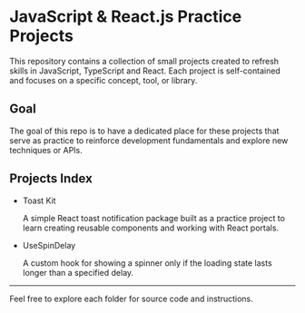 # JavaScript & React.js Practice Projects

This repository contains a collection of small projects created to refresh skills in JavaScript, TypeScript and React. Each project is self-contained and focuses on a specific concept, tool, or library.

## Goal

The goal of this repo is to have a dedicated place for these projects that serve as practice to reinforce development fundamentals and explore new techniques or APIs.

## Projects Index

- Toast Kit

  A simple React toast notification package built as a practice project to learn creating reusable components and working with React portals.

- UseSpinDelay

  A custom hook for showing a spinner only if the loading state lasts longer than a specified delay.

---

Feel free to explore each folder for source code and instructions.
